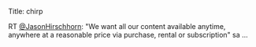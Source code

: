 Title: chirp

RT <a href="http://twitter.com/JasonHirschhorn">@JasonHirschhorn</a>: "We want all our content available anytime, anywhere at a reasonable price via purchase, rental or subscription" sa ...
